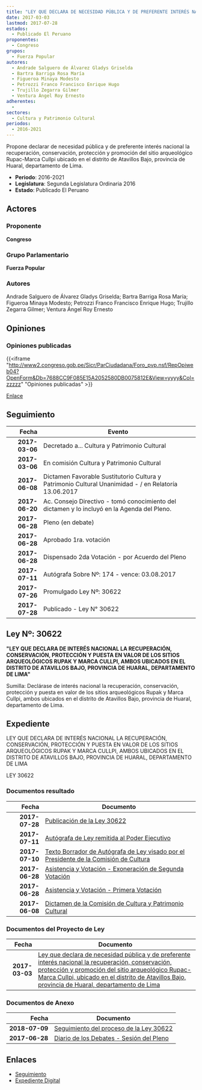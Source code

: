 ```yaml
---
title: "LEY QUE DECLARA DE NECESIDAD PÚBLICA Y DE PREFERENTE INTERÉS NACIONAL LA RECUPERACIÓN, CONSERVACIÓN, PROTECCIÓN Y PROMOCIÓN DEL SITIO ARQUEOLÓGICO RUPAC-MARCA CULLPI, UBICADO EN EL DISTRITO DE ATAVILLOS BAJO, PROVINCIA DE HUARAL, DEPARTAMENTO DE LIMA"
date: 2017-03-03
lastmod: 2017-07-28
estados: 
  - Publicado El Peruano
proponentes: 
  - Congreso
grupos: 
  - Fuerza Popular
autores: 
  - Andrade Salguero de Álvarez Gladys Griselda
  - Bartra Barriga Rosa María
  - Figueroa Minaya Modesto
  - Petrozzi Franco Francisco Enrique Hugo
  - Trujillo Zegarra Gilmer
  - Ventura Ángel Roy Ernesto
adherentes: 
  - 
sectores: 
  - Cultura y Patrimonio Cultural
periodos: 
  - 2016-2021
---
```


Propone declarar de necesidad pública y de preferente interés nacional la recuperación, conservación, protección y promoción del sitio arqueológico Rupac-Marca Cullpi ubicado en el distrito de Atavillos Bajo, provincia de Huaral, departamento de Lima.

- **Periodo**: 2016-2021
- **Legislatura**: Segunda Legislatura Ordinaria 2016
- **Estado**: Publicado El Peruano

## Actores

### Proponente

**Congreso**

### Grupo Parlamentario

**Fuerza Popular**

### Autores

Andrade Salguero de Álvarez Gladys Griselda; Bartra Barriga Rosa María; Figueroa Minaya Modesto; Petrozzi Franco Francisco Enrique Hugo; Trujillo Zegarra Gilmer; Ventura Ángel Roy Ernesto


## Opiniones

### Opiniones publicadas

{{<iframe "http://www2.congreso.gob.pe/Sicr/ParCiudadana/Foro_pvp.nsf/RepOpiweb04?OpenForm&Db=7688CC9F085E15A2052580DB0075812E&View=yyyy&Col=zzzzz" "Opiniones publicadas" >}}

[Enlace](http://www2.congreso.gob.pe/Sicr/ParCiudadana/Foro_pvp.nsf/RepOpiweb04?OpenForm&Db=7688CC9F085E15A2052580DB0075812E&View=yyyy&Col=zzzzz)

## Seguimiento

| Fecha | Evento |
|------:|--------|
| **2017-03-06** | Decretado a... Cultura y Patrimonio Cultural|
| **2017-03-06** | En comisión Cultura y Patrimonio Cultural|
| **2017-06-08** | Dictamen Favorable Sustitutorio Cultura y Patrimonio Cultural Unanimidad - / en Relatoría 13.06.2017|
| **2017-06-20** | Ac. Consejo Directivo - tomó conocimiento del dictamen y lo incluyó en la Agenda del Pleno.|
| **2017-06-28** | Pleno (en debate)|
| **2017-06-28** | Aprobado 1ra. votación|
| **2017-06-28** | Dispensado 2da Votación - por Acuerdo del Pleno|
| **2017-07-11** | Autógrafa Sobre Nº: 174 - vence: 03.08.2017|
| **2017-07-26** | Promulgado Ley Nº: 30622|
| **2017-07-28** | Publicado - Ley N° 30622|

## Ley Nº: 30622

**"LEY QUE DECLARA DE INTERÉS NACIONAL LA RECUPERACIÓN, CONSERVACIÓN, PROTECCIÓN Y PUESTA EN VALOR DE LOS SITIOS ARQUEOLÓGICOS RUPAK Y MARCA CULLPI, AMBOS UBICADOS EN EL DISTRITO DE ATAVILLOS BAJO, PROVINCIA DE HUARAL, DEPARTAMENTO DE LIMA"**

Sumilla: Declárase de interés nacional la recuperación, conservación, protección y puesta en valor de los sitios arqueológicos Rupak y Marca Cullpi, ambos ubicados en el distrito de Atavillos Bajo, provincia de Huaral, departamento de Lima.


## Expediente

LEY QUE DECLARA DE INTERÉS NACIONAL LA RECUPERACIÓN, CONSERVACIÓN, PROTECCIÓN Y PUESTA EN VALOR DE LOS SITIOS ARQUEOLÓGICOS RUPAK Y MARCA CULLPI, AMBOS UBICADOS EN EL DISTRITO DE ATAVILLOS BAJO, PROVINCIA DE HUARAL, DEPARTAMENTO DE LIMA

LEY 30622


### Documentos resultado

| Fecha | Documento |
|------:|--------|
| **2017-07-28** | [Publicación de la Ley 30622](http://www.leyes.congreso.gob.pe/Documentos/2016_2021/ADLP/Normas_Legales/30622-LEY.pdf) |
| **2017-07-11** | [Autógrafa de Ley remitida al Poder Ejecutivo](http://www.leyes.congreso.gob.pe/Documentos/2016_2021/ADLP/Texto_Aprobado/AU0101220170711.pdf) |
| **2017-07-10** | [Texto Borrador de Autógrafa de Ley visado por el Presidente de la Comisión de Cultura](http://www.leyes.congreso.gob.pe/Documentos/2016_2021/Texto_Borrador_de_Autografa/BAU0101220170710.pdf) |
| **2017-06-28** | [Asistencia y Votación - Exoneración de Segunda Votación](http://www.leyes.congreso.gob.pe/Documentos/2016_2021/Asistencia_y_Votacion/Proyectos_de_Ley/Exoneracion_de_Segunda_Votacion/ESV0101220170628.pdf) |
| **2017-06-28** | [Asistencia y Votación - Primera Votación](http://www.leyes.congreso.gob.pe/Documentos/2016_2021/Asistencia_y_Votacion/Proyectos_de_Ley/AV0101220170628.pdf) |
| **2017-06-08** | [Dictamen de la Comisión de Cultura y Patrimonio Cultural](http://www.leyes.congreso.gob.pe/Documentos/2016_2021/Dictamenes/Proyectos_de_Ley/01012DC05MAY20170608.pdf) |

### Documentos del Proyecto de Ley

| Fecha | Documento |
|------:|--------|
| **2017-03-03** | [Ley que declara de necesidad pública y de preferente interés nacional la recuperación, conservación, protección y promoción del sitio arqueológico Rupac-Marca Cullpi, ubicado en el distrito de Atavillos Bajo, provincia de Huaral, departamento de Lima](http://www.leyes.congreso.gob.pe/Documentos/2016_2021/Proyectos_de_Ley_y_de_Resoluciones_Legislativas/PL0101220170303.pdf) |

### Documentos de Anexo

| Fecha | Documento |
|------:|--------|
| **2018-07-09** | [Seguimiento del proceso de la Ley 30622](http://www.leyes.congreso.gob.pe/Documentos/2016_2021/Seguimiento_de_Proyectos_de_Ley/01012PL20180709.PDF) |
| **2017-06-28** | [Diario de los Debates - Sesión del Pleno](http://www2.congreso.gob.pe/Sicr/DiarioDebates/Publicad.nsf/SesionesPleno/05256D6E0073DFE90525814E000C2020/$FILE/SLO-2016-18.pdf) |

## Enlaces 

- [Seguimiento](http://www2.congreso.gob.pe/Sicr/TraDocEstProc/CLProLey2016.nsf/f7fff46988ca05b1052578e100829cc7/a4c69eeb48aadf05052580d8007cb88d?OpenDocument)
- [Expediente Digital](http://www2.congreso.gob.pehttp://www2.congreso.gob.pe/Sicr/TraDocEstProc/CLProLey2016.nsf/f7fff46988ca05b1052578e100829cc7/a4c69eeb48aadf05052580d8007cb88d?OpenDocument&Click=05257FB7005EB655.eb71d0cf91d8294e05256cdf006b5706/$Body/0.1C6C)
